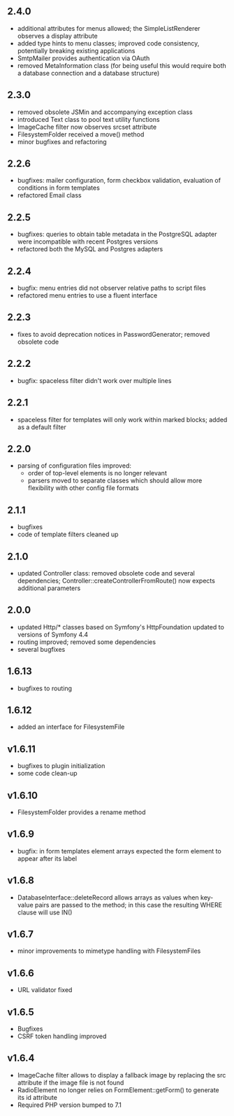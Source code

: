 ## 2.4.0
- additional attributes for menus allowed; the SimpleListRenderer observes a display attribute
- added type hints to menu classes; improved code consistency, potentially breaking existing applications
- SmtpMailer provides authentication via OAuth
- removed MetaInformation class (for being useful this would require both a database connection and a database structure)

## 2.3.0
- removed obsolete JSMin and accompanying exception class
- introduced Text class to pool text utility functions
- ImageCache filter now observes srcset attribute
- FilesystemFolder received a move() method
- minor bugfixes and refactoring 

## 2.2.6
- bugfixes: mailer configuration, form checkbox validation, evaluation of conditions in form templates
- refactored Email class

## 2.2.5
- bugfixes: queries to obtain table metadata in the PostgreSQL adapter were incompatible with recent Postgres versions
- refactored both the MySQL and Postgres adapters

## 2.2.4
- bugfix: menu entries did not observer relative paths to script files
- refactored menu entries to use a fluent interface

## 2.2.3
- fixes to avoid deprecation notices in PasswordGenerator; removed obsolete code

## 2.2.2
- bugfix: spaceless filter didn't work over multiple lines

## 2.2.1
- spaceless filter for templates will only work within marked blocks; added as a default filter

## 2.2.0
- parsing of configuration files improved:
  - order of top-level elements is no longer relevant
  - parsers moved to separate classes which should allow more flexibility with other config file formats

## 2.1.1
- bugfixes
- code of template filters cleaned up

## 2.1.0
- updated Controller class: removed obsolete code and several dependencies; Controller::createControllerFromRoute() now expects additional parameters 

## 2.0.0
- updated Http/* classes based on Symfony's HttpFoundation updated to versions of Symfony 4.4
- routing improved; removed some dependencies
- several bugfixes

## 1.6.13
- bugfixes to routing

## 1.6.12
- added an interface for FilesystemFile

## v1.6.11
- bugfixes to plugin initialization
- some code clean-up

## v1.6.10
- FilesystemFolder provides a rename method

## v1.6.9
- bugfix: in form templates element arrays expected the form element to appear after its label

## v1.6.8
- DatabaseInterface::deleteRecord allows arrays as values when key-value pairs are passed to the method; in this case the resulting WHERE clause will use IN()

## v1.6.7
- minor improvements to mimetype handling with FilesystemFiles

## v1.6.6
- URL validator fixed

## v1.6.5
- Bugfixes
- CSRF token handling improved

## v1.6.4
- ImageCache filter allows to display a fallback image by replacing the src attribute if the image file is not found
- RadioElement no longer relies on FormElement::getForm() to generate its id attribute 
- Required PHP version bumped to 7.1
